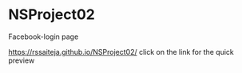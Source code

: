 # NSProject02
Facebook-login page

https://rssaiteja.github.io/NSProject02/  click on the link for the quick preview
